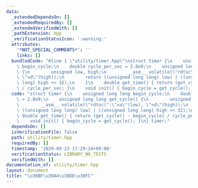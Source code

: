 ```yaml
---
data:
  _extendedDependsOn: []
  _extendedRequiredBy: []
  _extendedVerifiedWith: []
  _pathExtension: hpp
  _verificationStatusIcon: ':warning:'
  attributes:
    '*NOT_SPECIAL_COMMENTS*': ''
    links: []
  bundledCode: "#line 1 \"utility/timer.hpp\"\nstruct timer {\n    unsigned long long\
    \ begin_cycle;\n    double cycle_per_sec = 2.8e9;\n    unsigned long long get_cycle()\
    \ {\n        unsigned low, high;\n        __asm__ volatile(\"rdtsc\":\"=a\"(low),\
    \ \"=d\"(high));\n        return ((unsigned long long) low) | ((unsigned long\
    \ long) high << 32);\n    }\n    double get_time() { return (get_cycle() - begin_cycle)\
    \ / cycle_per_sec; }\n    void init() { begin_cycle = get_cycle(); }\n} timer;\n"
  code: "struct timer {\n    unsigned long long begin_cycle;\n    double cycle_per_sec\
    \ = 2.8e9;\n    unsigned long long get_cycle() {\n        unsigned low, high;\n\
    \        __asm__ volatile(\"rdtsc\":\"=a\"(low), \"=d\"(high));\n        return\
    \ ((unsigned long long) low) | ((unsigned long long) high << 32);\n    }\n   \
    \ double get_time() { return (get_cycle() - begin_cycle) / cycle_per_sec; }\n\
    \    void init() { begin_cycle = get_cycle(); }\n} timer;"
  dependsOn: []
  isVerificationFile: false
  path: utility/timer.hpp
  requiredBy: []
  timestamp: '2020-09-23 17:29:24+09:00'
  verificationStatus: LIBRARY_NO_TESTS
  verifiedWith: []
documentation_of: utility/timer.hpp
layout: document
title: "\u30BF\u30A4\u30DE\u30FC"
---
```


